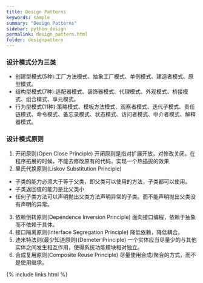 ```yaml
---
title: Design Patterns
keywords: sample
summary: "Design Patterns"
sidebar: python_design
permalink: design_pattern.html
folder: designpattern
---
```



### 设计模式分为三类
* 创建型模式(5种):工厂方法模式、抽象工厂模式、单例模式、建造者模式、原型模式。
* 结构型模式(7种):适配器模式、装饰器模式、代理模式、外观模式、桥接模式、组合模式、享元模式。
* 行为型模式(11种):策略模式、模板方法模式、观察者模式、迭代子模式、责任链模式、命令模式、备忘录模式、状态模式、访问者模式、中介者模式、解释器模式。
### 设计模式原则
1. 开闭原则(Open Close Principle)
  开闭原则是指对扩展开放，对修改关闭。在程序拓展的时候，不能去修改原有的代码，实现一个热插拔的效果
2. 里氏代换原则(Liskov Substitution Principle)
* 子类的能力必须大于等于父类，即父类可以使用的方法，子类都可以使用。
* 子类返回值的能力是比父类小
* 任何子类方法可以声明抛出父类方法声明异常的子类。而不能声明抛出父类没有声明的异常。
3. 依赖倒转原则(Dependence Inversion Principle)
面向接口编程，依赖于抽象而不依赖于具体。
4. 接口隔离原则(Interface Segregation Principle)
降低依赖，降低耦合。
5. 迪米特法则(最少知道原则)(Demeter Principle)
一个实体应当尽量少的与其他实体之间发生相互作用，使得系统功能模块相对独立。
6. 合成复用原则(Composite Reuse Principle)
尽量使用合成/聚合的方式，而不是使用继承。

{% include links.html %}
